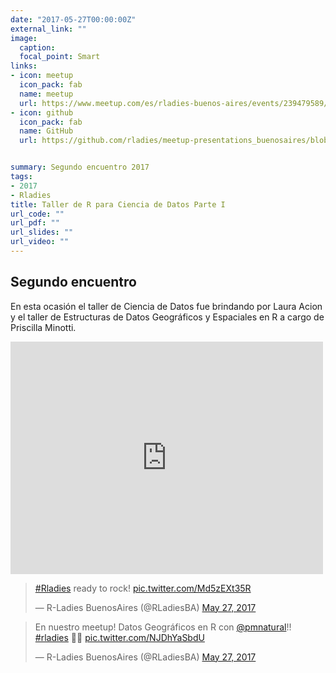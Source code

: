 ```yaml
---
date: "2017-05-27T00:00:00Z"
external_link: ""
image:
  caption:
  focal_point: Smart
links:
- icon: meetup
  icon_pack: fab
  name: meetup
  url: https://www.meetup.com/es/rladies-buenos-aires/events/239479589/
- icon: github
  icon_pack: fab
  name: GitHub
  url: https://github.com/rladies/meetup-presentations_buenosaires/blob/master/README.md


summary: Segundo encuentro 2017
tags:
- 2017
- Rladies
title: Taller de R para Ciencia de Datos Parte I 
url_code: ""
url_pdf: ""
url_slides: ""
url_video: ""
---
```


##  Segundo encuentro

En esta ocasión el taller de Ciencia de Datos fue brindando por Laura Acion y el taller de Estructuras de Datos Geográficos y Espaciales en R  a cargo de Priscilla Minotti.

<iframe src="https://www.facebook.com/plugins/post.php?href=https%3A%2F%2Fwww.facebook.com%2FRladiesBA%2Fphotos%2Fa.463088637414288%2F538422353214249%2F%3Ftype%3D3%26av%3D457704507952701%26eav%3DAfae9qZ_fokt769D1h0TYna5ontAAgvDHoJ-t58k44-QcKiXtYv4PkIjm-lX7rW8xLs&show_text=true&width=500" width="500" height="372" style="border:none;overflow:hidden" scrolling="no" frameborder="0" allowfullscreen="true" allow="autoplay; clipboard-write; encrypted-media; picture-in-picture; web-share"></iframe>


<blockquote class="twitter-tweet"><p lang="en" dir="ltr"><a href="https://twitter.com/hashtag/Rladies?src=hash&amp;ref_src=twsrc%5Etfw">#Rladies</a> ready to rock! <a href="https://t.co/Md5zEXt35R">pic.twitter.com/Md5zEXt35R</a></p>&mdash; R-Ladies BuenosAires (@RLadiesBA) <a href="https://twitter.com/RLadiesBA/status/868540978717749248?ref_src=twsrc%5Etfw">May 27, 2017</a></blockquote> <script async src="https://platform.twitter.com/widgets.js" charset="utf-8"></script>


<blockquote class="twitter-tweet"><p lang="es" dir="ltr">En nuestro meetup! Datos Geográficos en R con <a href="https://twitter.com/pmnatural?ref_src=twsrc%5Etfw">@pmnatural</a>!! <a href="https://twitter.com/hashtag/rladies?src=hash&amp;ref_src=twsrc%5Etfw">#rladies</a> 💜💜 <a href="https://t.co/NJDhYaSbdU">pic.twitter.com/NJDhYaSbdU</a></p>&mdash; R-Ladies BuenosAires (@RLadiesBA) <a href="https://twitter.com/RLadiesBA/status/868560413646102528?ref_src=twsrc%5Etfw">May 27, 2017</a></blockquote> <script async src="https://platform.twitter.com/widgets.js" charset="utf-8"></script>

